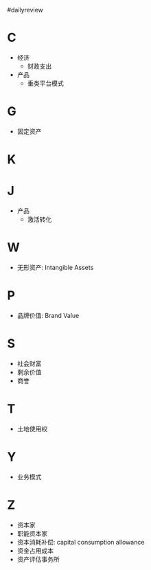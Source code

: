 #dailyreview

# C
- 经济
  - 财政支出
- 产品
  - 垂类平台模式
# G
- 固定资产

# K

# J
- 产品
  - 激活转化

# W
- 无形资产: Intangible Assets

# P
- 品牌价值: Brand Value

# S
- 社会财富
- 剩余价值
- 商誉

# T
- 土地使用权
# Y
- 业务模式
# Z
- 资本家
- 职能资本家
- 资本消耗补偿: capital consumption allowance
- 资金占用成本
- 资产评估事务所